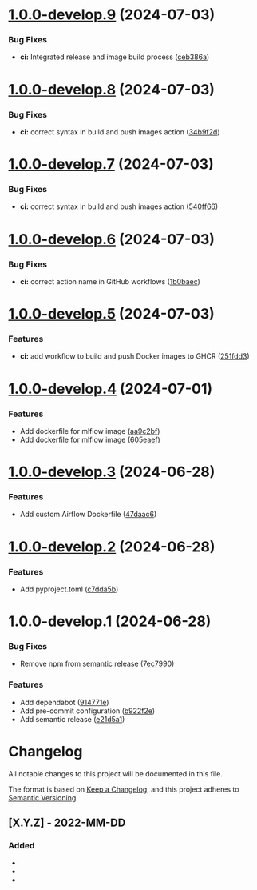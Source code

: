 # [1.0.0-develop.9](https://github.com/drewm-jpl/mlopster/compare/v1.0.0-develop.8...v1.0.0-develop.9) (2024-07-03)


### Bug Fixes

* **ci:** Integrated release and image build process ([ceb386a](https://github.com/drewm-jpl/mlopster/commit/ceb386a4c26f3211efe8dd24ca3906b184d37b95))

# [1.0.0-develop.8](https://github.com/drewm-jpl/mlopster/compare/v1.0.0-develop.7...v1.0.0-develop.8) (2024-07-03)


### Bug Fixes

* **ci:** correct syntax in build and push images action ([34b9f2d](https://github.com/drewm-jpl/mlopster/commit/34b9f2d33e102eb34eb5baf0e7f0bbc3d9f8afd6))

# [1.0.0-develop.7](https://github.com/drewm-jpl/mlopster/compare/v1.0.0-develop.6...v1.0.0-develop.7) (2024-07-03)


### Bug Fixes

* **ci:** correct syntax in build and push images action ([540ff66](https://github.com/drewm-jpl/mlopster/commit/540ff662f516f3c721338e9bbe128af09c216252))

# [1.0.0-develop.6](https://github.com/drewm-jpl/mlopster/compare/v1.0.0-develop.5...v1.0.0-develop.6) (2024-07-03)


### Bug Fixes

* **ci:** correct action name in GitHub workflows ([1b0baec](https://github.com/drewm-jpl/mlopster/commit/1b0baec57be0342b8ff3e50ca1fd7d66a13ba16d))

# [1.0.0-develop.5](https://github.com/drewm-jpl/mlopster/compare/v1.0.0-develop.4...v1.0.0-develop.5) (2024-07-03)


### Features

* **ci:** add workflow to build and push Docker images to GHCR ([251fdd3](https://github.com/drewm-jpl/mlopster/commit/251fdd3ef7a7b655039ee60cdfd2c6ff1b1a306e))

# [1.0.0-develop.4](https://github.com/drewm-jpl/mlopster/compare/v1.0.0-develop.3...v1.0.0-develop.4) (2024-07-01)


### Features

* Add dockerfile for mlflow image ([aa9c2bf](https://github.com/drewm-jpl/mlopster/commit/aa9c2bfccd46f5a803ccce5d3cc4ec61dc3e30c4))
* Add dockerfile for mlflow image ([605eaef](https://github.com/drewm-jpl/mlopster/commit/605eaef7e4a48b0ae95b3674faca6db4f9768f2c))

# [1.0.0-develop.3](https://github.com/drewm-jpl/mlopster/compare/v1.0.0-develop.2...v1.0.0-develop.3) (2024-06-28)


### Features

* Add custom Airflow Dockerfile ([47daac6](https://github.com/drewm-jpl/mlopster/commit/47daac69a801fb363c2e482b57ddb5da1af57fac))

# [1.0.0-develop.2](https://github.com/drewm-jpl/mlopster/compare/v1.0.0-develop.1...v1.0.0-develop.2) (2024-06-28)


### Features

* Add pyproject.toml ([c7dda5b](https://github.com/drewm-jpl/mlopster/commit/c7dda5bcc151394a5cefa4a94bc4b987b731dac4))

# 1.0.0-develop.1 (2024-06-28)


### Bug Fixes

* Remove npm from semantic release ([7ec7990](https://github.com/drewm-jpl/mlopster/commit/7ec7990fdb5597afb3b6fa245a17a16c8018cecb))


### Features

* Add dependabot ([914771e](https://github.com/drewm-jpl/mlopster/commit/914771e1369d1a351d98ebfd5981471a34875920))
* Add pre-commit configuration ([b922f2e](https://github.com/drewm-jpl/mlopster/commit/b922f2e3e145d92c5513606b7035f1e47745e5f5))
* Add semantic release ([e21d5a1](https://github.com/drewm-jpl/mlopster/commit/e21d5a1477e681f1d4973f5d16cba2f20b48afc1))

# Changelog

All notable changes to this project will be documented in this file.

The format is based on [Keep a Changelog](https://keepachangelog.com/en/1.0.0/),
and this project adheres to [Semantic Versioning](https://semver.org/spec/v2.0.0.html).

## [X.Y.Z] - 2022-MM-DD

### Added

-
-
-

